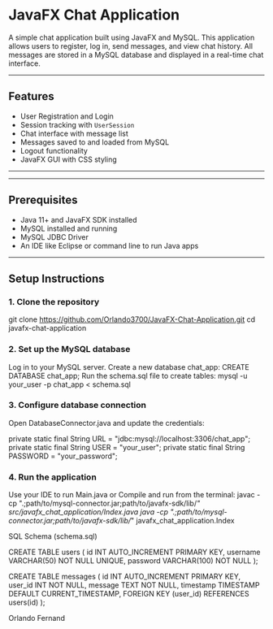 # JavaFX Chat Application

A simple chat application built using JavaFX and MySQL. This application allows users to register, log in, send messages, and view chat history. All messages are stored in a MySQL database and displayed in a real-time chat interface.

---

## Features

- User Registration and Login
- Session tracking with `UserSession`
- Chat interface with message list
- Messages saved to and loaded from MySQL
- Logout functionality
- JavaFX GUI with CSS styling

---


---

## Prerequisites

- Java 11+ and JavaFX SDK installed
- MySQL installed and running
- MySQL JDBC Driver
- An IDE like Eclipse or command line to run Java apps

---

## Setup Instructions

### 1. Clone the repository

git clone https://github.com/Orlando3700/JavaFX-Chat-Application.git
cd javafx-chat-application

### 2. Set up the MySQL database

Log in to your MySQL server.
Create a new database chat_app:
CREATE DATABASE chat_app;
Run the schema.sql file to create tables:
mysql -u your_user -p chat_app < schema.sql

### 3. Configure database connection
Open DatabaseConnector.java and update the credentials:

private static final String URL = "jdbc:mysql://localhost:3306/chat_app";
private static final String USER = "your_user";
private static final String PASSWORD = "your_password";

### 4. Run the application

Use your IDE to run Main.java or
Compile and run from the terminal:
javac -cp ".;path/to/mysql-connector.jar;path/to/javafx-sdk/lib/*" src/javafx_chat_application/Index.java
java -cp ".;path/to/mysql-connector.jar;path/to/javafx-sdk/lib/*" javafx_chat_application.Index

SQL Schema (schema.sql)

CREATE TABLE users (
    id INT AUTO_INCREMENT PRIMARY KEY,
    username VARCHAR(50) NOT NULL UNIQUE,
    password VARCHAR(100) NOT NULL
);

CREATE TABLE messages (
    id INT AUTO_INCREMENT PRIMARY KEY,
    user_id INT NOT NULL,
    message TEXT NOT NULL,
    timestamp TIMESTAMP DEFAULT CURRENT_TIMESTAMP,
    FOREIGN KEY (user_id) REFERENCES users(id)
);



Orlando Fernand


